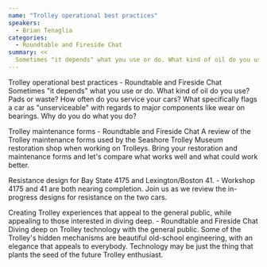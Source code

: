 ```yaml
---
name: "Trolley operational best practices"
speakers:
  - Brian Tenaglia
categories:
  - Roundtable and Fireside Chat
summary: <<
  Sometimes "it depends" what you use or do. What kind of oil do you use? Pads or waste? How often do you service your cars? What specifically flags a car as "unserviceable" with regards to major components like wear on bearings. Why do you do what you do?"
---
```


Trolley operational best practices - Roundtable and Fireside Chat
Sometimes "it depends" what you use or do. What kind of oil do you use? Pads or waste? How often do you service your cars? What specifically flags a car as "unserviceable" with regards to major components like wear on bearings. Why do you do what you do?

Trolley maintenance forms - Roundtable and Fireside Chat
A review of the Trolley maintenance forms used by the Seashore Trolley Museum restoration shop when working on Trolleys. Bring your restoration and maintenance forms and let's compare what works well and what could work better.

Resistance design for Bay State 4175 and Lexington/Boston 41. - Workshop
4175 and 41 are both nearing completion. Join us as we review the in-progress designs for resistance on the two cars.

Creating Trolley experiences that appeal to the general public, while appealing to those interested in diving deep. - Roundtable and Fireside Chat
Diving deep on Trolley technology with the general public. Some of the Trolley's hidden mechanisms are beautiful old-school engineering, with an elegance that appeals to everybody. Technology may be just the thing that plants the seed of the future Trolley enthusiast.